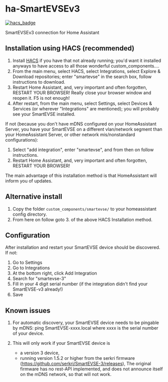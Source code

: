 # ha-SmartEVSEv3

[![hacs_badge](https://img.shields.io/badge/HACS-Default-orange.svg)](https://github.com/hacs/integration)

SmartEVSEv3 connection for Home Assistant

## Installation using HACS (recommended)

1. Install [HACS](https://hacs.xyz/docs/setup/download) if you have that not already running; you'd want it 
		installed anyways to have access to all those wonderful custom_components....
1. From the main menu, select HACS, select Integrations, select Explore & Download repositories; enter "smartevse" in the search box, follow instructions to download.
1. Restart Home Assistant, and, very important and often forgotten, RESTART YOUR BROWSER! Really close your browser window and reopen it. F5 is not enough!
1. After restart, from the main menu, select Settings, select Devices & Services (or wherever "Integrations" are mentioned); you will probably see your SmartEVSE installed.

If not (because you don't have mDNS configured on your HomeAssistant Server, you have your SmartEVSE on a different vlan/network segment than your HomeAssistant Server, or other network mis/nonstandard configurations):

1. Select "add integration", enter "smartevse", and from then on follow instructions.
1. Restart Home Assistant, and, very important and often forgotten, RESTART YOUR BROWSER!

The main advantage of this installation method is that HomeAssistant will inform you of updates.

## Alternative install

1. Copy the folder ```custom_components/smartevse/``` to your homeassistant config directory.
2. From here on follow goto 3. of the above HACS Installation method.

## Configuration
After installation and restart your SmartEVSE device should be discovered.
If not:
1. Go to Settings
2. Go to Integrations
3. At the bottom right, click Add Integration
4. Search for "smartevse-3"
5. Fill in your 4 digit serial number (if the integration didn't find your SmartEVSE-v3 already!)
6. Save

## Known issues
1. For automatic discovery, your SmartEVSE device needs to be pingable by mDNS:
		ping SmartEVSE-xxxx.local where xxxx is the serial number of your device.

2. This will only work if your SmartEVSE device is 
	- a version 3 device, 
	- running version 1.5.2 or higher from the serkri firmware (https://github.com/serkri/SmartEVSE-3/releases), 
   	The original firmware has no rest-API implemented, and does not announce itself on the mDNS network, so that will not work.
